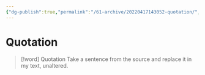 ```yaml
---
{"dg-publish":true,"permalink":"/61-archive/20220417143052-quotation/","dgHomeLink":true,"dgPassFrontmatter":false}
---
```



# Quotation

> [!word] Quotation
> Take a sentence from the source and replace it in my text, unaltered.
